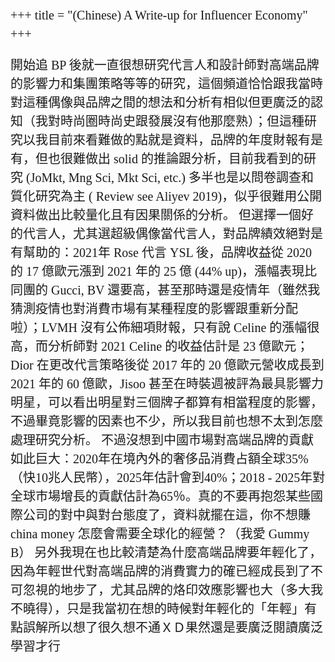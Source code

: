 +++
title = "(Chinese) A Write-up for Influencer Economy"
+++
<style>
/* Define the font for Chinese text */
p {
    font-family: "Noto Serif Traditional Chinese"; 
    font-size: 20px;
    line-height: 1.5;
}
h1, h2, h3, h4, h5, h6, code {
    font-family: "Noto Serif Traditional Chinese"; 
  }
ul, ol {
    font-family: "Noto Serif Traditional Chinese"; 
  }
li {
    font-family: "Noto Serif Traditional Chinese"; 
  }
</style>

開始追 BP 後就一直很想研究代言人和設計師對高端品牌的影響力和集團策略等等的研究，這個頻道恰恰跟我當時對這種偶像與品牌之間的想法和分析有相似但更廣泛的認知（我對時尚圈時尚史跟發展沒有他那麼熟）；但這種研究以我目前來看難做的點就是資料，品牌的年度財報有是有，但也很難做出 solid 的推論跟分析，目前我看到的研究 (JoMkt, Mng Sci, Mkt Sci, etc.) 多半也是以問卷調查和質化研究為主 ( Review see Aliyev 2019)，似乎很難用公開資料做出比較量化且有因果關係的分析。
但選擇一個好的代言人，尤其選超級偶像當代言人，對品牌績效絕對是有幫助的：2021年 Rose 代言 YSL 後，品牌收益從 2020 的  17 億歐元漲到 2021 年的 25 億 (44% up)，漲幅表現比同團的 Gucci, BV 還要高，甚至那時還是疫情年（雖然我猜測疫情也對消費市場有某種程度的影響跟重新分配啦）；LVMH 沒有公佈細項財報，只有說 Celine 的漲幅很高，而分析師對 2021 Celine 的收益估計是 23 億歐元；Dior 在更改代言策略後從 2017 年的 20 億歐元營收成長到 2021 年的 60 億歐，Jisoo 甚至在時裝週被評為最具影響力明星，可以看出明星對三個牌子都算有相當程度的影響，不過畢竟影響的因素也不少，所以我目前也想不太到怎麼處理研究分析。
不過沒想到中國市場對高端品牌的貢獻如此巨大：2020年在境內外的奢侈品消費占額全球35%（快10兆人民幣），2025年估計會到40%；2018 - 2025年對全球市場增長的貢獻估計為65％。真的不要再抱怨某些國際公司的對中與對台態度了，資料就擺在這，你不想賺 china money 怎麼會需要全球化的經營？（我愛 Gummy B）
另外我現在也比較清楚為什麼高端品牌要年輕化了，因為年輕世代對高端品牌的消費實力的確已經成長到了不可忽視的地步了，尤其品牌的烙印效應影響也大（多大我不曉得），只是我當初在想的時候對年輕化的「年輕」有點誤解所以想了很久想不通ＸＤ果然還是要廣泛閱讀廣泛學習才行
